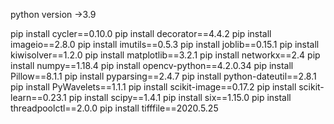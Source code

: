 python version ->3.9

pip install cycler==0.10.0
pip install decorator==4.4.2
pip install imageio==2.8.0
pip install imutils==0.5.3
pip install joblib==0.15.1
pip install kiwisolver==1.2.0
pip install matplotlib==3.2.1
pip install networkx==2.4
pip install numpy==1.18.4
pip install opencv-python==4.2.0.34
pip install Pillow==8.1.1
pip install pyparsing==2.4.7
pip install python-dateutil==2.8.1
pip install PyWavelets==1.1.1
pip install scikit-image==0.17.2
pip install scikit-learn==0.23.1
pip install scipy==1.4.1
pip install six==1.15.0
pip install threadpoolctl==2.0.0
pip install tifffile==2020.5.25